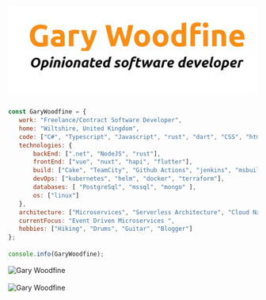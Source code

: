 
<a href="https://garywoodfine.com" target="_blank">
<picture>
  <source media="(prefers-color-scheme: light)" srcset="https://github.com/garywoodfine/garywoodfine/raw/main/images/garywoodfine-logo-light.png">
  <source media="(prefers-color-scheme: dark)" srcset="https://github.com/garywoodfine/garywoodfine/raw/main/images/garywoodfine-logo-dark.png">
  <img alt="Gary Woodfine - Opinionated Software Developer" src="https://github.com/garywoodfine/garywoodfine/raw/main/images/garywoodfine-logo-light.png" align="center" />
</picture>
</a>

 ```javascript
 
const GaryWoodfine = {
    work: "Freelance/Contract Software Developer",
    home: "Wiltshire, United Kingdom",
    code: ["C#", "Typescript", "Javascript", "rust", "dart", "CSS", "html"],
    technologies: {
        backEnd: [".net", "NodeJS", "rust"],
        frontEnd: ["vue", "nuxt", "hapi", "flutter"],
        build: ["Cake", "TeamCity", "Github Actions", "jenkins", "msbuild"],
        devOps: ["kubernetes", "helm", "docker", "terraform"],
        databases: [ "PostgreSql", "mssql", "mongo" ],
        os: ["linux"]
    },
    architecture: ["Microservices", "Serverless Architecture", "Cloud Native"],
    currentFocus: "Event Driven Microservices ",
    hobbies: ["Hiking", "Drums", "Guitar", "Blogger"]
};

console.info(GaryWoodfine);

 ```
 <div>
 <img align="center" src="https://github-readme-stats.vercel.app/api/top-langs/?username=garywoodfine&layout=compact&hide=html&theme=dark" alt="Gary Woodfine" />
 </div>
<br />
<div>
  <img align="center" src="https://github-readme-stats.vercel.app/api?username=garywoodfine&show_icons=true&theme=dark" alt="Gary Woodfine" />
<div/>

<br/>


